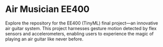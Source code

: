 # Air Musician EE400
Explore the repository for the EE400 (TinyML) final project—an innovative air guitar system. This project harnesses gesture motion detected by flex sensors and accelerometers, enabling users to experience the magic of playing an air guitar like never before.
